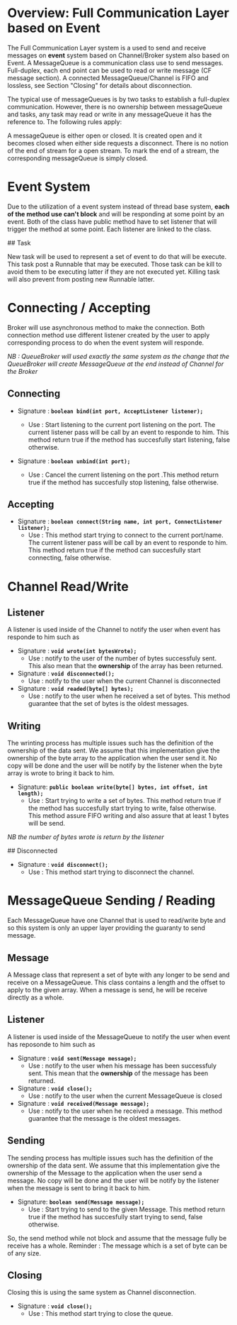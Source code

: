 # Overview: Full Communication Layer based on Event
The Full Communication Layer system is a used to send and receive messages on **event** system based on Channel/Broker system also based on Event.
A MessageQueue is a communication class use to send messages.
Full-duplex, each end point can be used to read or write message (CF message section).
A connected MessageQueue/Channel is FIFO and lossless, see Section "Closing"
for details about disconnection.

The typical use of messageQueues is by two tasks to establish a full-duplex communication. However, there is no ownership between messageQueue and tasks, any task may read or write in any messageQueue it has the reference to. The following rules apply:

A messageQueue is either open or closed. It is created open and it becomes closed when either side requests a disconnect. There is no notion of the end of stream for a open stream. To mark the end of a stream, the corresponding messageQueue is simply closed.

# Event System

Due to the utilization of a event system instead of thread base system, **each of the method use can't block** and will be responding at some point by an event. 
Both of the class have public method have to set listener that will trigger the method at some point. Each listener are linked to the class.

## Task

New task will be used to represent a set of event to do that will be execute.
This task post a Runnable that may be executed. Those task can be kill to avoid them to be executing latter if they are not executed yet.
Killing task will also prevent from posting new Runnable latter.

# Connecting / Accepting

Broker will use asynchronous method to make the connection.
Both connection method use different listener created by the user to apply corresponding process to do when the event system will responde.

*NB : QueueBroker will used exactly the same system as the change that the QueueBroker will create MessageQueue at the end instead of Channel for the Broker* 

## Connecting

- Signature : **`boolean bind(int port, AcceptListener listener);`**
  - Use : Start listening to the current port listening on the port. The current listener pass will be call by an event to responde to him. This method return true if the method has succesfully start listening, false otherwise.

- Signature : **`boolean unbind(int port);`**
  - Use : Cancel the current listening on the port .This method return true if the method has succesfully stop listening, false otherwise.

## Accepting

- Signature : **`boolean connect(String name, int port, ConnectListener listener);`**
  - Use : This method start trying to connect to the current port/name. The current listener pass will be call by an event to responde to him. This method return true if the method can succesfully start connecting, false otherwise.

# Channel Read/Write

## Listener

A listener is used inside of the Channel to notify the user when event has responde to him such as 

- Signature : **`void wrote(int bytesWrote);`**
  - Use : notify to the user of the number of bytes successfuly sent. This also mean that the **ownership** of the array has been returned.
- Signature : **`void disconnected();`**
  - Use : notify to the user when the current Channel is disconnected
- Signature : **`void readed(byte[] bytes);`**
  - Use : notify to the user when he received a set of bytes. This method guarantee that the set of bytes is the oldest messages.

## Writing

The wrinting process has multiple issues such has the definition of the ownership of the data sent. We assume that this implementation give the ownership of the byte array to the application when the user send it. No copy will be done and the user will be notify by the listener when the byte array is wrote to bring it back to him.

- Signature: **`public boolean write(byte[] bytes, int offset, int length);`**
  - Use : Start trying to write a set of bytes. This method return true if the method has succesfully start trying to write, false otherwise. This method assure FIFO writing and also assure that at least 1 bytes will be send.  

*NB the number of bytes wrote is return by the listener*

## Disconnected

- Signature : **`void disconnect();`**
  - Use : This method start trying to disconnect the channel.

# MessageQueue Sending / Reading

Each MessageQueue have one Channel that is used to read/write byte and so this system is only an upper layer providing the guaranty to send message.

## Message

A Message class that represent a set of byte with any longer to be send and receive on a MessageQueue. This class contains a length and the offset to apply to the given array.
When a message is send, he will be receive directly as a whole.

## Listener

A listener is used inside of the MessageQueue to notify the user when event has reposonde to him such as 

- Signature : **`void sent(Message message);`**
  - Use : notify to the user when his message has been successfuly sent. This mean that the **ownership** of the message has been returned.
- Signature : **`void close();`**
  - Use : notify to the user when the current MessageQueue is closed
- Signature : **`void received(Message message);`**
  - Use : notify to the user when he received a message. This method guarantee that the message is the oldest messages.
  
## Sending

The sending process has multiple issues such has the definition of the ownership of the data sent. We assume that this implementation give the ownership of the Message to the application when the user send a message. No copy will be done and the user will be notify by the listener when the message is sent to bring it back to him.

- Signature: **`boolean send(Message message);`**
  - Use : Start trying to send to the given Message. This method return true if the method has succesfully start trying to send, false otherwise.

So, the send method while not block and assume that the message fully be receive has a whole.
Reminder : The message which is a set of byte can be of any size.

## Closing

Closing this is using the same system as Channel disconnection.


- Signature : **`void close();`**
  - Use : This method start trying to close the queue.